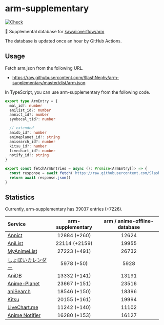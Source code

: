 # arm-supplementary

[![Check](https://github.com/SlashNephy/arm-supplementary/actions/workflows/check-node.yml/badge.svg)](https://github.com/SlashNephy/arm-supplementary/actions/workflows/check-node.yml)

💊 Supplemental database for [kawaiioverflow/arm](https://github.com/kawaiioverflow/arm)

The database is updated once an hour by GitHub Actions.

## Usage

Fetch arm.json from the following URL.

- https://raw.githubusercontent.com/SlashNephy/arm-supplementary/master/dist/arm.json

In TypeScript, you can use arm-supplementary from the following code.

```TypeScript
export type ArmEntry = {
  mal_id?: number
  anilist_id?: number
  annict_id?: number
  syobocal_tid?: number

  // extended
  anidb_id?: number
  animeplanet_id?: string
  anisearch_id?: number
  kitsu_id?: number
  livechart_id?: number
  notify_id?: string
}

export const fetchArmEntries = async (): Promise<ArmEntry[]> => {
  const response = await fetch('https://raw.githubusercontent.com/SlashNephy/arm-supplementary/master/dist/arm.json')
  return await response.json()
}
```

## Statistics

Currently, arm-supplementary has 39037 entries (+7226).

| Service                                     | arm-supplementary | arm / anime-offline-database |
| :------------------------------------------ | :---------------: | :--------------------------: |
| [Annict](https://annict.com)                |   12884 (+260)    |            12624             |
| [AniList](https://anilist.co)               |   22114 (+2159)   |            19955             |
| [MyAnimeList](https://myanimelist.net)      |   27223 (+491)    |            26732             |
| [しょぼいカレンダー](https://cal.syoboi.jp) |    5978 (+50)     |             5928             |
| [AniDB](https://anidb.net)                  |   13332 (+141)    |            13191             |
| [Anime-Planet](https://anime-planet.com)    |   23667 (+151)    |            23516             |
| [aniSearch](https://anisearch.com)          |   18546 (+150)    |            18396             |
| [Kitsu](https://kitsu.io)                   |   20155 (+161)    |            19994             |
| [LiveChart.me](https://livechart.me)        |   11242 (+140)    |            11102             |
| [Anime Notifier](https://notify.moe)        |   16280 (+153)    |            16127             |
